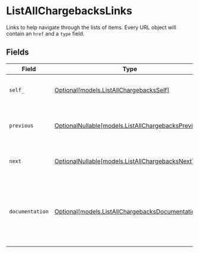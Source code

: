 # ListAllChargebacksLinks

Links to help navigate through the lists of items. Every URL object will contain an `href` and a `type` field.


## Fields

| Field                                                                                            | Type                                                                                             | Required                                                                                         | Description                                                                                      |
| ------------------------------------------------------------------------------------------------ | ------------------------------------------------------------------------------------------------ | ------------------------------------------------------------------------------------------------ | ------------------------------------------------------------------------------------------------ |
| `self_`                                                                                          | [Optional[models.ListAllChargebacksSelf]](../models/listallchargebacksself.md)                   | :heavy_minus_sign:                                                                               | The URL to the current set of items.                                                             |
| `previous`                                                                                       | [OptionalNullable[models.ListAllChargebacksPrevious]](../models/listallchargebacksprevious.md)   | :heavy_minus_sign:                                                                               | The previous set of items, if available.                                                         |
| `next`                                                                                           | [OptionalNullable[models.ListAllChargebacksNext]](../models/listallchargebacksnext.md)           | :heavy_minus_sign:                                                                               | The next set of items, if available.                                                             |
| `documentation`                                                                                  | [Optional[models.ListAllChargebacksDocumentation]](../models/listallchargebacksdocumentation.md) | :heavy_minus_sign:                                                                               | In v2 endpoints, URLs are commonly represented as objects with an `href` and `type` field.       |